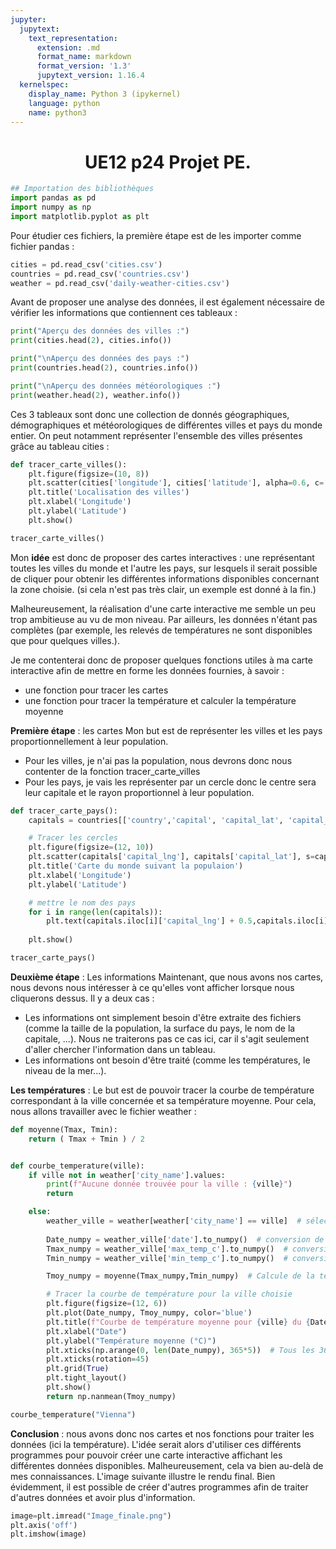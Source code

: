 ```yaml
---
jupyter:
  jupytext:
    text_representation:
      extension: .md
      format_name: markdown
      format_version: '1.3'
      jupytext_version: 1.16.4
  kernelspec:
    display_name: Python 3 (ipykernel)
    language: python
    name: python3
---
```


<h1 style="text-align: center;">
    <strong>UE12 p24 Projet PE.</strong>
</h1>


```python
## Importation des bibliothèques
import pandas as pd
import numpy as np
import matplotlib.pyplot as plt
```

Pour étudier ces fichiers, la première étape est de les importer comme fichier pandas :

```python
cities = pd.read_csv('cities.csv')
countries = pd.read_csv('countries.csv')
weather = pd.read_csv('daily-weather-cities.csv')
```

Avant de proposer une analyse des données, il est également nécessaire de vérifier les informations que contiennent ces tableaux :

```python
print("Aperçu des données des villes :")
print(cities.head(2), cities.info())

print("\nAperçu des données des pays :")
print(countries.head(2), countries.info())

print("\nAperçu des données météorologiques :")
print(weather.head(2), weather.info())
```

Ces 3 tableaux sont donc une collection de donnés géographiques, démographiques et météorologiques de différentes villes et pays du monde entier. On peut notamment représenter l'ensemble des villes présentes grâce au tableau cities :

```python
def tracer_carte_villes():
    plt.figure(figsize=(10, 8))
    plt.scatter(cities['longitude'], cities['latitude'], alpha=0.6, c='red')
    plt.title('Localisation des villes')
    plt.xlabel('Longitude')
    plt.ylabel('Latitude')
    plt.show()

tracer_carte_villes()
```

Mon **idée** est donc de proposer des cartes interactives : une représentant toutes les villes du monde et l'autre les pays, sur lesquels il serait possible de cliquer pour obtenir les différentes informations disponibles concernant la zone choisie. (si cela n'est pas très clair, un exemple est donné à la fin.)

Malheureusement, la réalisation d'une carte interactive me semble un peu trop ambitieuse au vu de mon niveau. Par ailleurs, les données n'étant pas complètes (par exemple, les relevés de températures ne sont disponibles que pour quelques villes.).

Je me contenterai donc de proposer quelques fonctions utiles à ma carte interactive afin de mettre en forme les données fournies, à savoir :
- une fonction pour tracer les cartes
- une fonction pour tracer la température et calculer la température moyenne


**Première étape** : les cartes
Mon but est de représenter les villes et les pays proportionnellement à leur population. 
- Pour les villes, je n'ai pas la population, nous devrons donc nous contenter de la fonction tracer_carte_villes
- Pour les pays, je vais les représenter par un cercle donc le centre sera leur capitale et le rayon proportionnel à leur population. 

```python
def tracer_carte_pays():
    capitals = countries[['country','capital', 'capital_lat', 'capital_lng', 'population']].dropna()  #on ne sélectionne que ce qui nous intéresse

    # Tracer les cercles
    plt.figure(figsize=(12, 10))
    plt.scatter(capitals['capital_lng'], capitals['capital_lat'], s=capitals['population'] / 100000, alpha=0.7, c='blue', edgecolor='k')
    plt.title('Carte du monde suivant la populaion')
    plt.xlabel('Longitude')
    plt.ylabel('Latitude')

    # mettre le nom des pays 
    for i in range(len(capitals)):
        plt.text(capitals.iloc[i]['capital_lng'] + 0.5,capitals.iloc[i]['capital_lat'] + 0.5, capitals.iloc[i]['country'], fontsize=8)
 
    plt.show()  

tracer_carte_pays()
```

**Deuxième étape** : Les informations
Maintenant, que nous avons nos cartes, nous devons nous intéresser à ce qu'elles vont afficher lorsque nous cliquerons dessus. Il y a deux cas :
- Les informations ont simplement besoin d'être extraite des fichiers (comme la taille de la population, la surface du pays, le nom de la capitale, ...). Nous ne traiterons pas ce cas ici, car il s'agit seulement d'aller chercher l'information dans un tableau.
- Les informations ont besoin d'être traité (comme les températures, le niveau de la mer...).


**Les températures** : Le but est de pouvoir tracer la courbe de température correspondant à la ville concernée et sa température moyenne. Pour cela, nous allons travailler avec le fichier weather :

```python
def moyenne(Tmax, Tmin):
    return ( Tmax + Tmin ) / 2


def courbe_temperature(ville):
    if ville not in weather['city_name'].values:
        print(f"Aucune donnée trouvée pour la ville : {ville}")
        return

    else:
        weather_ville = weather[weather['city_name'] == ville]  # sélection de la partie de tableau intéréssante
        
        Date_numpy = weather_ville['date'].to_numpy()  # conversion de la colone date en tableau numpy
        Tmax_numpy = weather_ville['max_temp_c'].to_numpy()  # conversion de la colone max_temp_c en tableau numpy
        Tmin_numpy = weather_ville['min_temp_c'].to_numpy()  # conversion de la colone min_temp_c en tableau numpy

        Tmoy_numpy = moyenne(Tmax_numpy,Tmin_numpy)  # Calcule de la température moyenne

        # Tracer la courbe de température pour la ville choisie
        plt.figure(figsize=(12, 6))
        plt.plot(Date_numpy, Tmoy_numpy, color='blue')
        plt.title(f"Courbe de température moyenne pour {ville} du {Date_numpy[0]} au {Date_numpy[-1]}")
        plt.xlabel("Date")
        plt.ylabel("Température moyenne (°C)")
        plt.xticks(np.arange(0, len(Date_numpy), 365*5))  # Tous les 365 indices
        plt.xticks(rotation=45)
        plt.grid(True)
        plt.tight_layout()
        plt.show()
        return np.nanmean(Tmoy_numpy)

```

```python
courbe_temperature("Vienna")
```

**Conclusion** : nous avons donc nos cartes et nos fonctions pour traiter les données (ici la température). L'idée serait alors d'utiliser ces différents programmes pour pouvoir créer une carte interactive affichant les différentes données disponibles. Malheureusement, cela va bien au-delà de mes connaissances. L'image suivante illustre le rendu final.
Bien évidemment, il est possible de créer d'autres programmes afin de traiter d'autres données et avoir plus d'information.

```python
image=plt.imread("Image_finale.png")
plt.axis('off')
plt.imshow(image)
```
